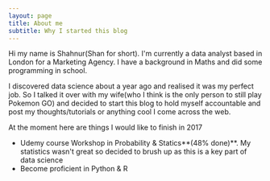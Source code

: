 ```yaml
---
layout: page
title: About me
subtitle: Why I started this blog
---
```


Hi my name is Shahnur(Shan for short). I'm currently a  data analyst based in London for a Marketing Agency. I have a background in Maths and did some programming in school. 

I discovered data science about a year ago and realised it was my perfect job. So I talked it over with my wife(who I think is the only person to still play Pokemon GO) and decided to start this blog to hold myself accountable and post my thoughts/tutorials or anything cool I come across the web.

At the moment here are things I would like to finish in 2017
- Udemy course Workshop in Probability & Statics**(48% done)**. My statistics wasn't great so decided to brush up as this is a key part of data science
- Become proficient in Python & R
